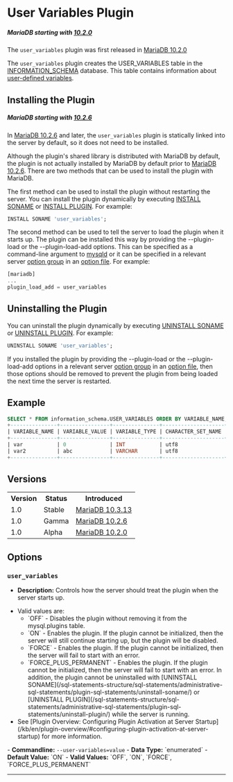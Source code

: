 # User Variables Plugin

##### MariaDB starting with [10.2.0](/kb/en/mariadb-1020-release-notes/)

The `user_variables` plugin was first released in [MariaDB 10.2.0](/kb/en/mariadb-1020-release-notes/)

The `user_variables` plugin creates the <a undefined>USER_VARIABLES</a> table in the [INFORMATION_SCHEMA](/sql-statements-structure/sql-statements/administrative-sql-statements/system-tables/information-schema/) database. This table contains information about [user-defined variables](/sql-statements-structure/sql-language-structure/user-defined-variables/).

## Installing the Plugin

##### MariaDB starting with [10.2.6](/kb/en/mariadb-1026-release-notes/)

In [MariaDB 10.2.6](/kb/en/mariadb-1026-release-notes/) and later, the `user_variables` plugin is statically linked into the server by default, so it does not need to be installed.

Although the plugin's shared library is distributed with MariaDB by default, the plugin is not actually installed by MariaDB by default prior to [MariaDB 10.2.6](/kb/en/mariadb-1026-release-notes/). There are two methods that can be used to install the plugin with MariaDB.

The first method can be used to install the plugin without restarting the server. You can install the plugin dynamically by executing [INSTALL SONAME](/sql-statements-structure/sql-statements/administrative-sql-statements/plugin-sql-statements/install-soname/) or [INSTALL PLUGIN](/sql-statements-structure/sql-statements/administrative-sql-statements/plugin-sql-statements/install-plugin/). For example:

```sql
INSTALL SONAME 'user_variables';
```

The second method can be used to tell the server to load the plugin when it starts up. The plugin can be installed this way by providing the <a undefined>--plugin-load</a> or the <a undefined>--plugin-load-add</a> options. This can be specified as a command-line argument to [mysqld](/mariadb-administration/getting-installing-and-upgrading-mariadb/starting-and-stopping-mariadb/mysqld-options/) or it can be specified in a relevant server [option group](/kb/en/configuring-mariadb-with-option-files/#option-groups) in an [option file](/mariadb-administration/getting-installing-and-upgrading-mariadb/configuring-mariadb-with-option-files/). For example:

```sql
[mariadb]
...
plugin_load_add = user_variables
```

## Uninstalling the Plugin

You can uninstall the plugin dynamically by executing [UNINSTALL SONAME](/sql-statements-structure/sql-statements/administrative-sql-statements/plugin-sql-statements/uninstall-soname/) or [UNINSTALL PLUGIN](/sql-statements-structure/sql-statements/administrative-sql-statements/plugin-sql-statements/uninstall-plugin/). For example:

```sql
UNINSTALL SONAME 'user_variables';
```

If you installed the plugin by providing the <a undefined>--plugin-load</a> or the <a undefined>--plugin-load-add</a> options in a relevant server [option group](/kb/en/configuring-mariadb-with-option-files/#option-groups) in an [option file](/mariadb-administration/getting-installing-and-upgrading-mariadb/configuring-mariadb-with-option-files/), then those options should be removed to prevent the plugin from being loaded the next time the server is restarted.

## Example

```sql
SELECT * FROM information_schema.USER_VARIABLES ORDER BY VARIABLE_NAME;
+---------------+----------------+---------------+--------------------+
| VARIABLE_NAME | VARIABLE_VALUE | VARIABLE_TYPE | CHARACTER_SET_NAME |
+---------------+----------------+---------------+--------------------+
| var           | 0              | INT           | utf8               |
| var2          | abc            | VARCHAR       | utf8               |
+---------------+----------------+---------------+--------------------+
```

## Versions

<table><tbody><tr><th>Version</th><th>Status</th><th>Introduced</th></tr>
<tr><td>1.0</td><td>Stable</td><td><a href="/kb/en/mariadb-10313-release-notes/">MariaDB 10.3.13</a></td></tr>
<tr><td>1.0</td><td>Gamma</td><td><a href="/kb/en/mariadb-1026-release-notes/">MariaDB 10.2.6</a></td></tr>
<tr><td>1.0</td><td>Alpha</td><td><a href="/kb/en/mariadb-1020-release-notes/">MariaDB 10.2.0</a></td></tr>
</tbody></table>

## Options

### `user_variables`

- <strong>Description:</strong> Controls how the server should treat the plugin when the server starts up.
<ul start="1"><li>Valid values are:
<ul start="1"><li>`OFF` - Disables the plugin without removing it from the <a undefined>mysql.plugins</a> table.
</li><li>`ON` - Enables the plugin. If the plugin cannot be initialized, then the server will still continue starting up, but the plugin will be disabled.
</li><li>`FORCE` - Enables the plugin. If the plugin cannot be initialized, then the server will fail to start with an error.
</li><li>`FORCE_PLUS_PERMANENT` - Enables the plugin. If the plugin cannot be initialized, then the server will fail to start with an error. In addition, the plugin cannot be uninstalled with [UNINSTALL SONAME](/sql-statements-structure/sql-statements/administrative-sql-statements/plugin-sql-statements/uninstall-soname/) or [UNINSTALL PLUGIN](/sql-statements-structure/sql-statements/administrative-sql-statements/plugin-sql-statements/uninstall-plugin/) while the server is running.
</li></ul>
</li><li>See [Plugin Overview: Configuring Plugin Activation at Server Startup](/kb/en/plugin-overview/#configuring-plugin-activation-at-server-startup) for more information.
</li></ul>
- <strong>Commandline:</strong> <code class="fixed" style="white-space:pre-wrap">--user-variables=value</code>
- <strong>Data Type:</strong> `enumerated`
- <strong>Default Value:</strong> `ON`
- <strong>Valid Values:</strong> `OFF`, `ON`, `FORCE`, `FORCE_PLUS_PERMANENT`

---